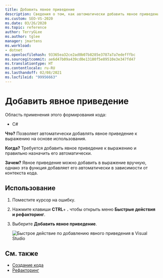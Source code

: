 ```yaml
---
title: Добавить явное приведение
description: Сведения о том, как автоматически добавить явное приведение к выражению на основе контекста вашего кода.
ms.custom: SEO-VS-2020
ms.date: 03/26/2020
ms.topic: reference
author: TerryGLee
ms.author: tglee
manager: jmartens
ms.workload:
- dotnet
ms.openlocfilehash: 93365ea32ce2ad0b07b8285e3787a7a7edefffbc
ms.sourcegitcommit: ae6d47b09a439cd0e13180f5e89510e3e347fd47
ms.translationtype: HT
ms.contentlocale: ru-RU
ms.lasthandoff: 02/08/2021
ms.locfileid: "99956663"
---
```

# <a name="add-explicit-cast"></a>Добавить явное приведение

Область применения этого формирования кода:

- C#

**Что?** Позволяет автоматически добавлять явное приведение к выражению на основе использования.

**Когда?** Требуется добавить явное приведение к выражению и правильно назначить его автоматически.

**Зачем?** Явное приведение можно добавить в выражение вручную, однако эта функция добавляет его автоматически в зависимости от контекста кода.

## <a name="how-to-use-it"></a>Использование

1. Поместите курсор на ошибку.
2. Нажмите клавиши **CTRL**+ **.** чтобы открыть меню **Быстрые действия и рефакторинг**.
3. Выберите **Добавить явное приведение**.

   ![Быстрое действие по добавлению явного приведения в Visual Studio](media/add-explicit-cast.png)

## <a name="see-also"></a>См. также

- [Создание кода](../code-generation-in-visual-studio.md)
- [Рефакторинг](../refactoring-in-visual-studio.md)
